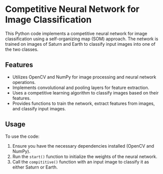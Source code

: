 # Competitive Neural Network for Image Classification

This Python code implements a competitive neural network for image classification using a self-organizing map (SOM) approach. The network is trained on images of Saturn and Earth to classify input images into one of the two classes.

## Features

- Utilizes OpenCV and NumPy for image processing and neural network operations.
- Implements convolutional and pooling layers for feature extraction.
- Uses a competitive learning algorithm to classify images based on their features.
- Provides functions to train the network, extract features from images, and classify input images.

## Usage

To use the code:
1. Ensure you have the necessary dependencies installed (OpenCV and NumPy).
2. Run the `start()` function to initialize the weights of the neural network.
3. Call the `compititive()` function with an input image to classify it as either Saturn or Earth.
